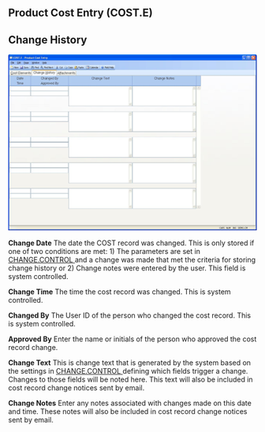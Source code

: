 ##  Product Cost Entry (COST.E)

<PageHeader />

##  Change History

![](./COST-E-2.jpg)

**Change Date** The date the COST record was changed. This is only stored if one of two conditions are met: 1) The parameters are set in [ CHANGE.CONTROL ](../../../../../../../../../../../rover/AP-OVERVIEW/AP-ENTRY/VENDOR-E/VENDOR-E-5/CHANGE-CONTROL) and a change was made that met the criteria for storing change history or 2) Change notes were entered by the user. This field is system controlled.   
  
**Change Time** The time the cost record was changed. This is system
controlled.  
  
**Changed By** The User ID of the person who changed the cost record. This is
system controlled.  
  
**Approved By** Enter the name or initials of the person who approved the cost
record change.  
  
**Change Text** This is change text that is generated by the system based on the settings in [ CHANGE.CONTROL ](../../../../../../../../../../../rover/AP-OVERVIEW/AP-ENTRY/VENDOR-E/VENDOR-E-5/CHANGE-CONTROL) defining which fields trigger a change. Changes to those fields will be noted here. This text will also be included in cost record change notices sent by email.   
  
**Change Notes** Enter any notes associated with changes made on this date and
time. These notes will also be included in cost record change notices sent by
email.  
  
  
<badge text= "Version 8.10.57" vertical="middle" />

<PageFooter />
